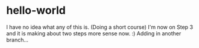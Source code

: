 # hello-world
I have no idea what any of this is. (Doing a short course)
I'm now on Step 3 and it is making about two steps more sense now. :)
Adding in another branch...
